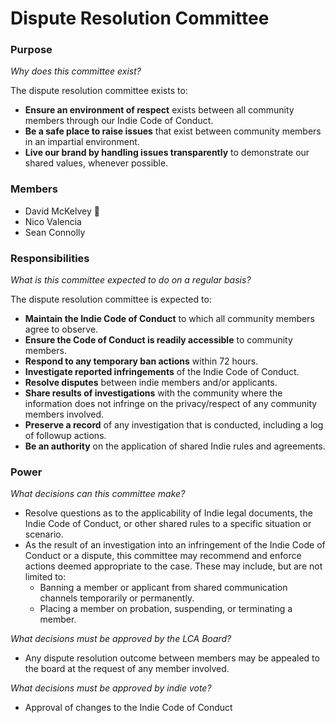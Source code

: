 # Dispute Resolution Committee

### Purpose

_Why does this committee exist?_

The dispute resolution committee exists to:

- **Ensure an environment of respect** exists between all community members through our Indie Code of Conduct.
- **Be a safe place to raise issues** that exist between community members in an impartial environment.
- **Live our brand by handling issues transparently** to demonstrate our shared values, whenever possible.

### Members

- David McKelvey 🧢
- Nico Valencia
- Sean Connolly

### Responsibilities

_What is this committee expected to do on a regular basis?_

The dispute resolution committee is expected to:

- **Maintain the Indie Code of Conduct** to which all community members agree to observe.
- **Ensure the Code of Conduct is readily accessible** to community members.
- **Respond to any temporary ban actions** within 72 hours.
- **Investigate reported infringements** of the Indie Code of Conduct.
- **Resolve disputes** between indie members and/or applicants.
- **Share results of investigations** with the community where the information does not infringe on the privacy/respect of any community members involved.
- **Preserve a record** of any investigation that is conducted, including a log of followup actions.
- **Be an authority** on the application of shared Indie rules and agreements.

### Power

_What decisions can this committee make?_

- Resolve questions as to the applicability of Indie legal documents, the Indie Code of Conduct, or other shared rules to a specific situation or scenario.
- As the result of an investigation into an infringement of the Indie Code of Conduct or a dispute, this committee may recommend and enforce actions deemed appropriate to the case. These may include, but are not limited to:
  - Banning a member or applicant from shared communication channels temporarily or permanently.
  - Placing a member on probation, suspending, or terminating a member.

_What decisions must be approved by the LCA Board?_

- Any dispute resolution outcome between members may be appealed to the board at the request of any member involved.

_What decisions must be approved by indie vote?_

- Approval of changes to the Indie Code of Conduct
